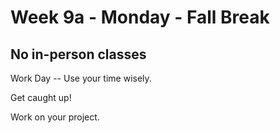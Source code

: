 # Week 9a - Monday - Fall Break

## No in-person classes

Work Day -- Use your time wisely.

Get caught up!

Work on your project.